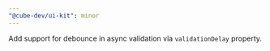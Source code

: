 ```yaml
---
"@cube-dev/ui-kit": minor
---
```


Add support for debounce in async validation via `validationDelay` property.
